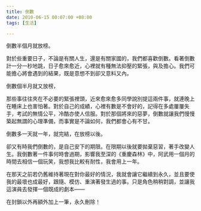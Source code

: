 ```yaml
---
title: 倒數
date: 2010-06-15 00:07:00 +08:00
tags: [生活]

---
```


 倒數半個月就放榜。  
  
 對於些重要日子，不論是有關人生，還是有關家國的，我們都喜歡倒數。看著倒數計一分一秒地跳，日子愈來愈近，心裡就有種無法抑壓的緊張，與及擔心。我們可能擔心將會遇到的結果，既是意想不到卻又意料又內。  
  
 倒數個半月就又放榜，  
  
 那些事往往夾在不必要的緊張裡頭，近來愈來愈多同學說別提這兩件事，就連晚上在睡床上也害怕著。對於自己的成績，心裡有數是不會好的，記得在多處屢屢失手，考試的無情公平，冷酷亦使人信服。對於那個將來的惡夢，倒數就讓我們慢慢築起無謂的心理準備，而事實是不論如何，我們都會心有不甘。  
  
 倒數多一天就一年，就完結，在放榜以後。  
  
 卻又有時我們倒數的，是自己安下的期限。在限期以後就要拋棄惡習，著手改變人生。我倒數著一件事何時會過期，影響我至深的《重慶森林》中，阿武用一個月的時間去相信一個玩笑，我想我比較有耐性，我會用上一年。  
  
 在那天之前若仍舊維持著現在對你最好的情況，我就會讓它繼續到永久，並且要使我的最壞也成最好，跟隨、模仿、重演著發生過的事。只是角色稍稍對調，並讓我這演員去發揮一個既成的劇本——  
  
 在封鎖以外再額外加上一筆，永久刪除！  
